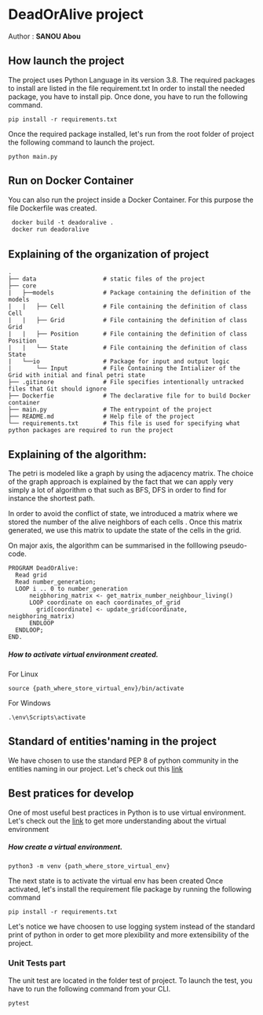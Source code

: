 # DeadOrAlive project
Author : **SANOU Abou**

## How launch the project
The project uses Python Language in its version 3.8. The required packages to install are listed in the file requirement.txt
In order to install the needed package, you have to install pip. Once done, you have to run the following command.

```shell script
pip install -r requirements.txt
```

Once the required package installed, let's run from the root folder of project the following command to launch the project.
```shell script
python main.py
```
## Run on Docker Container

You can also run the project inside a Docker Container. For this purpose the file Dockerfile was created.

```dockerfile
 docker build -t deadoralive .
 docker run deadoralive
```

## Explaining of the organization of project 


    .
    ├── data                   # static files of the project
    ├── core    
    |   ├──models              # Package containing the definition of the models
    |   |   ├── Cell           # File containing the definition of class Cell
    |   |   ├── Grid           # File containing the definition of class Grid
    |   |   ├── Position       # File containing the definition of class Position
    |   |   └── State          # File containing the definition of class State  
    |   └──io                  # Package for input and output logic
    |       └── Input          # File Containing the Intializer of the Grid with initial and final petri state
    ├── .gitinore              # File specifies intentionally untracked files that Git should ignore
    ├── Dockerfie              # The declarative file for to build Docker container
    ├── main.py                # The entrypoint of the project
    ├── README.md              # Help file of the project
    └── requirements.txt       # This file is used for specifying what python packages are required to run the project

## Explaining of the algorithm:

The petri is modeled like a graph by using the adjacency matrix.
The choice of the graph approach is explained by the fact that we can apply very simply a lot 
of algorithm o that such as BFS, DFS in order to find for instance the shortest path.

In order to avoid the conflict of state, we introduced a matrix where we stored the number of the 
alive neighbors of each cells .
Once this matrix generated, we use this matrix to update the state of the cells in the grid.

On major axis, the algorithm can be summarised in the folllowing pseudo-code.
```
PROGRAM DeadOrAlive:
  Read grid
  Read number_generation;
  LOOP i .. 0 to number_generation
      neigbhoring_matrix <- get_matrix_number_neighbour_living()
      LOOP coordinate on each coordinates_of_grid
        grid[coordinate] <- update_grid(coordinate, neigbhoring_matrix) 
      ENDLOOP
  ENDLOOP;
END.
```


##### How to activate virtual environment created.
For Linux
```shell script
source {path_where_store_virtual_env}/bin/activate
```
For Windows
```shell script
.\env\Scripts\activate
```
## Standard of entities'naming in the project 

We have chosen to use the standard PEP 8 of python community in the entities naming in 
our project.
Let's check out this [link](https://pep8.org/)


## Best pratices for develop 
One of most useful best practices in Python is to use virtual environment.
Let's check out the [link](https://python-guide-pt-br.readthedocs.io/fr/latest/dev/virtualenvs.html) to get more understanding about the virtual environment 
##### How create a virtual environment.
```shell script
python3 -m venv {path_where_store_virtual_env}
```
The next state is to activate the virtual env has been created
Once activated, let's install the requirement file package by running the following command

```shell script
pip install -r requirements.txt
```

Let's notice we have choosen to use logging system instead of the standard print of python in order to get more plexibility and more extensibility 
of the project.


### Unit Tests part

The unit test are located in the folder test of project.
To launch the test, you have to run the following command from your CLI.

```shell script
pytest
```